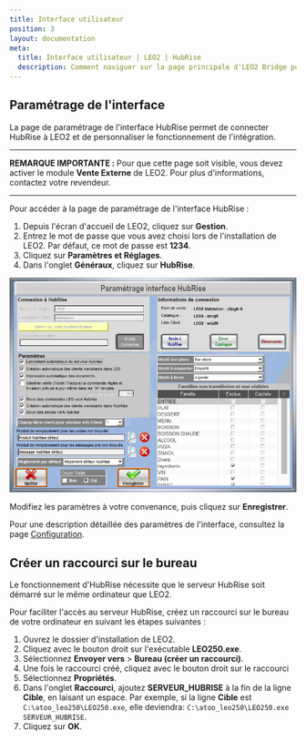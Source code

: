 ```yaml
---
title: Interface utilisateur
position: 3
layout: documentation
meta:
  title: Interface utilisateur | LEO2 | HubRise
  description: Comment naviguer sur la page principale d'LEO2 Bridge pour accéder aux informations sur les commandes et personnaliser son comportement.
---
```


## Paramétrage de l'interface

La page de paramétrage de l'interface HubRise permet de connecter HubRise à LEO2 et de personnaliser le fonctionnement de l'intégration.

---

**REMARQUE IMPORTANTE :** Pour que cette page soit visible, vous devez activer le module **Vente Externe** de LEO2. Pour plus d'informations, contactez votre revendeur.

---

Pour accéder à la page de paramétrage de l'interface HubRise :

1. Depuis l'écran d'accueil de LEO2, cliquez sur **Gestion**.
1. Entrez le mot de passe que vous avez choisi lors de l'installation de LEO2. Par défaut, ce mot de passe est **1234**.
1. Cliquez sur **Paramètres et Réglages**.
1. Dans l'onglet **Généraux**, cliquez sur **HubRise**.

![Connexion - Paramètres HubRise](../images/017-fr-leo2-parametres-hubrise.png)

Modifiez les paramètres à votre convenance, puis cliquez sur **Enregistrer**.

Pour une description détaillée des paramètres de l'interface, consultez la page [Configuration](configuration.md).

## Créer un raccourci sur le bureau

Le fonctionnement d'HubRise nécessite que le serveur HubRise soit démarré sur le même ordinateur que LEO2.

Pour faciliter l'accès au serveur HubRise, créez  un raccourci sur le bureau de votre ordinateur en suivant les étapes suivantes :

1. Ouvrez le dossier d'installation de LEO2.
1. Cliquez avec le bouton droit sur l'exécutable **LEO250.exe**.
1. Sélectionnez **Envoyer vers** > **Bureau (créer un raccourci)**.
1. Une fois le raccourci créé, cliquez avec le bouton droit sur le raccourci
1. Sélectionnez **Propriétés**.
1. Dans l'onglet **Raccourci**, ajoutez **SERVEUR_HUBRISE** à la fin de la ligne **Cible**, en laisant un espace. Par exemple, si la ligne **Cible** est `C:\atoo_leo250\LEO250.exe`, elle deviendra:
   `C:\atoo_leo250\LEO250.exe SERVEUR_HUBRISE`.
1. Cliquez sur **OK**.
